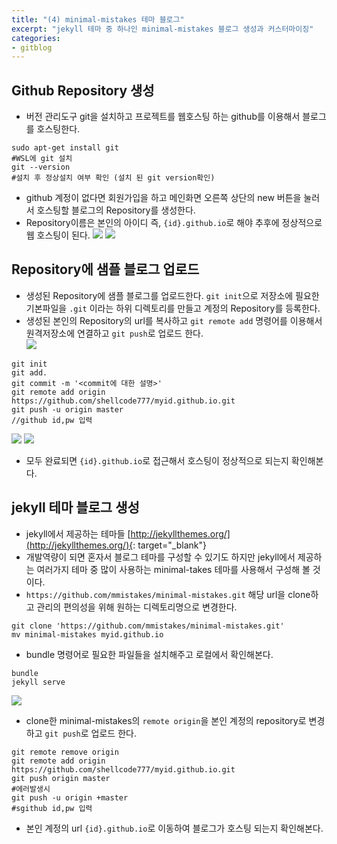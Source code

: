 ```yaml
---
title: "(4) minimal-mistakes 테마 블로그"
excerpt: "jekyll 테마 중 하나인 minimal-mistakes 블로그 생성과 커스터마이징"
categories:
- gitblog
---
```

## Github Repository 생성
- 버전 관리도구 git을 설치하고 프로젝트를 웹호스팅 하는 github를 이용해서 블로그를 호스팅한다.
```
sudo apt-get install git
#WSL에 git 설치
git --version
#설치 후 정상설치 여부 확인 (설치 된 git version확인)
```
- github 계정이 없다면 회원가입을 하고 메인화면 오른쪽 상단의 new 버튼을 눌러서 호스팅할 블로그의 Repository를 생성한다.
- Repository이름은 본인의 아이디 즉, `{id}.github.io`로 해야 추후에 정상적으로 웹 호스팅이 된다.
![]({{site.url}}/assets/images/gitblog/10_create_repo.PNG)
![]({{site.url}}/assets/images/gitblog/10_create_repo2.PNG)  

## Repository에 샘플 블로그 업로드
- 생성된 Repository에 샘플 블로그를 업로드한다. `git init`으로 저장소에 필요한 기본파일을 `.git` 이라는 하위 디렉토리를 만들고 계정의 Repository를 등록한다.
- 생성된 본인의 Repository의 url를 복사하고 `git remote add` 명령어를 이용해서 원격저장소에 연결하고 `git push`로 업로드 한다.  
![]({{site.url}}/assets/images/gitblog/10_gitclone.PNG) 
```
git init
git add.
git commit -m '<commit에 대한 설명>'
git remote add origin https://github.com/shellcode777/myid.github.io.git
git push -u origin master
//github id,pw 입력
```
![]({{site.url}}/assets/images/gitblog/10_gitpush1.PNG)
![]({{site.url}}/assets/images/gitblog/10_gitpush2.PNG)

- 모두 완료되면 `{id}.github.io`로 접근해서 호스팅이 정상적으로 되는지 확인해본다.

## jekyll 테마 블로그 생성
- jekyll에서 제공하는 테마들 [http://jekyllthemes.org/](http://jekyllthemes.org/){: target="_blank"}
- 개발역량이 되면 혼자서 블로그 테마를 구성할 수 있기도 하지만 jekyll에서 제공하는 여러가지 테마 중 많이 사용하는 minimal-takes 테마를 사용해서 구성해 볼 것이다.
- `https://github.com/mmistakes/minimal-mistakes.git` 해당 url을 clone하고 관리의 편의성을 위해 원하는 디렉토리명으로 변경한다.
```
git clone 'https://github.com/mmistakes/minimal-mistakes.git'
mv minimal-mistakes myid.github.io
```
- bundle 명령어로 필요한 파일들을 설치해주고 로컬에서 확인해본다.
```
bundle
jekyll serve
```
![]({{site.url}}/assets/images/gitblog/11_localhosting.PNG)

- clone한 minimal-mistakes의 `remote origin`을 본인 계정의 repository로 변경하고 `git push`로 업로드 한다.
```
git remote remove origin
git remote add origin https://github.com/shellcode777/myid.github.io.git
git push origin master
#에러발생시
git push -u origin +master
#sgithub id,pw 입력
```
- 본인 계정의 url `{id}.github.io`로 이동하여 블로그가 호스팅 되는지 확인해본다.